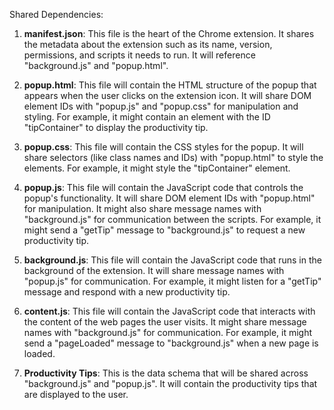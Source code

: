 Shared Dependencies:

1. **manifest.json**: This file is the heart of the Chrome extension. It shares the metadata about the extension such as its name, version, permissions, and scripts it needs to run. It will reference "background.js" and "popup.html".

2. **popup.html**: This file will contain the HTML structure of the popup that appears when the user clicks on the extension icon. It will share DOM element IDs with "popup.js" and "popup.css" for manipulation and styling. For example, it might contain an element with the ID "tipContainer" to display the productivity tip.

3. **popup.css**: This file will contain the CSS styles for the popup. It will share selectors (like class names and IDs) with "popup.html" to style the elements. For example, it might style the "tipContainer" element.

4. **popup.js**: This file will contain the JavaScript code that controls the popup's functionality. It will share DOM element IDs with "popup.html" for manipulation. It might also share message names with "background.js" for communication between the scripts. For example, it might send a "getTip" message to "background.js" to request a new productivity tip.

5. **background.js**: This file will contain the JavaScript code that runs in the background of the extension. It will share message names with "popup.js" for communication. For example, it might listen for a "getTip" message and respond with a new productivity tip.

6. **content.js**: This file will contain the JavaScript code that interacts with the content of the web pages the user visits. It might share message names with "background.js" for communication. For example, it might send a "pageLoaded" message to "background.js" when a new page is loaded.

7. **Productivity Tips**: This is the data schema that will be shared across "background.js" and "popup.js". It will contain the productivity tips that are displayed to the user.